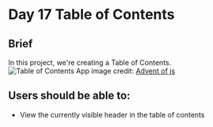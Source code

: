 # **Day 17 Table of Contents**

## Brief
In this project, we're creating a Table of Contents.  
![Table of Contents App](https://coachtestprep.s3.amazonaws.com/direct-uploads/user-117025/a6a5e9dd-33cf-4000-a18b-8f939f549bb5/CleanShot%202021-12-17%20at%2008.06.14.png)
image credit: [Advent of js](https://store.selfteach.me/advent-of-javascript)

## Users should be able to:
- View the currently visible header in the table of contents
